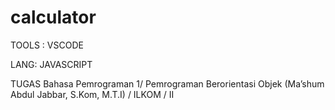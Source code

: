 # calculator
TOOLS :
VSCODE

LANG:
JAVASCRIPT
<p>TUGAS Bahasa Pemrograman 1/ Pemrograman Berorientasi Objek (Ma’shum Abdul Jabbar, S.Kom, M.T.I) / ILKOM / II<p>
